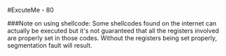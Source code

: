 #ExcuteMe - 80

###Note on using shellcode:
Some shellcodes found on the internet can actually be executed but it's not guaranteed that all the registers involved are properly set in those codes.
Without the registers being set properly, segmentation fault will result. 